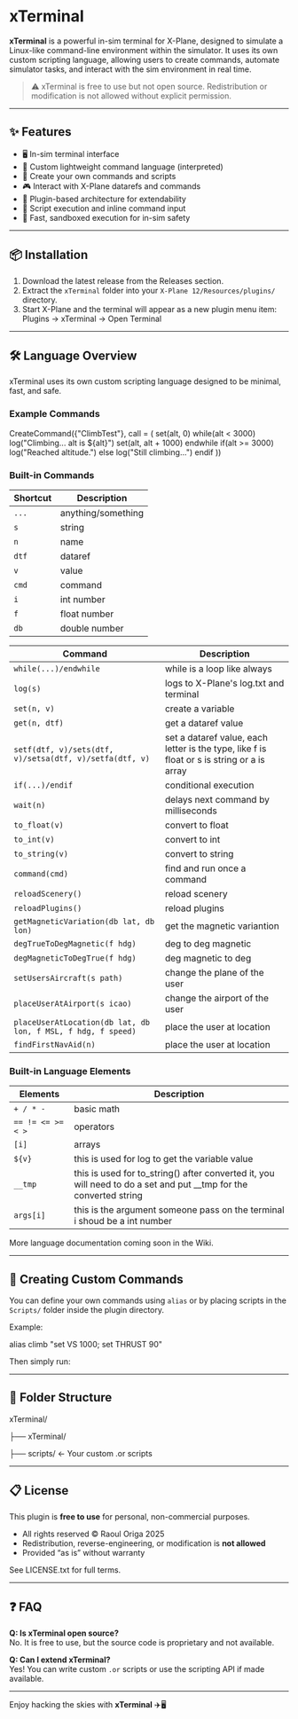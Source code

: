# xTerminal

**xTerminal** is a powerful in-sim terminal for X-Plane, designed to simulate a Linux-like command-line environment within the simulator. It uses its own custom scripting language, allowing users to create commands, automate simulator tasks, and interact with the sim environment in real time.

> ⚠️ xTerminal is free to use but not open source. Redistribution or modification is not allowed without explicit permission.

---

## ✨ Features

- 🖥️ In-sim terminal interface  
- 🧠 Custom lightweight command language (interpreted)  
- 🔧 Create your own commands and scripts  
- 🎮 Interact with X-Plane datarefs and commands  
- 🧩 Plugin-based architecture for extendability  
- 📝 Script execution and inline command input    
- 🚀 Fast, sandboxed execution for in-sim safety  

---

## 📦 Installation

1. Download the latest release from the Releases section.
2. Extract the `xTerminal` folder into your `X-Plane 12/Resources/plugins/` directory.
3. Start X-Plane and the terminal will appear as a new plugin menu item:  
   Plugins → xTerminal → Open Terminal

---

## 🛠️ Language Overview

xTerminal uses its own custom scripting language designed to be minimal, fast, and safe.

### Example Commands

CreateCommand({"ClimbTest"}, call = (
    set(alt, 0)
    while(alt < 3000)
        log("Climbing... alt is ${alt}")
        set(alt, alt + 1000)
    endwhile
    if(alt >= 3000)
        log("Reached altitude.")
    else
        log("Still climbing...")
    endif
))


### Built-in Commands

| Shortcut   | Description                              |
|-----------|------------------------------------------|
| `...`   | anything/something              |
| `s`     | string              |
| `n`     | name     |
| `dtf`     | dataref                      |
| `v`   | value         |
| `cmd`      | command                    |
| `i`      | int number                    |
| `f`      | float number                    |
| `db`      | double number                    |

| Command   | Description                              |
|-----------|------------------------------------------|
| `while(...)/endwhile`   | while is a loop like always              |
| `log(s)`     | logs to X-Plane's log.txt and terminal              |
| `set(n, v)`     | create a variable     |
| `get(n, dtf)`     | get a dataref value                      |
| `setf(dtf, v)/sets(dtf, v)/setsa(dtf, v)/setfa(dtf, v)`   | set a dataref value, each letter is the type, like f is float or s is string or a is array         |
| `if(...)/endif`      | conditional execution                    |
| `wait(n)`    | delays next command by milliseconds      |
| `to_float(v)`    | convert to float      |
| `to_int(v)`    | convert to int      |
| `to_string(v)`    | convert to string      |
| `command(cmd)`    | find and run once a command      |
| `reloadScenery()`    | reload scenery      |
| `reloadPlugins()`    | reload plugins      |
| `getMagneticVariation(db lat, db lon)`    | get the magnetic variantion      |
| `degTrueToDegMagnetic(f hdg)`    | deg to deg magnetic      |
| `degMagneticToDegTrue(f hdg)`    | deg magnetic to deg      |
| `setUsersAircraft(s path)`    | change the plane of the user      |
| `placeUserAtAirport(s icao)`    | change the airport of the user      |
| `placeUserAtLocation(db lat, db lon, f MSL, f hdg, f speed)`    | place the user at location      |
| `findFirstNavAid(n)`    | place the user at location      |

### Built-in Language Elements

| Elements   | Description                              |
|-----------|------------------------------------------|
| `+ / * - `   | basic math              |
| `== != <= >= < >`     | operators              |
| `[i]`     | arrays     |
| `${v}`     | this is used for log to get the variable value                      |
| `__tmp`   | this is used for to_string() after converted it, you will need to do a set and put __tmp for the converted string         |
| `args[i]`      | this is the argument someone pass on the terminal i shoud be a int number                   |


More language documentation coming soon in the Wiki.

---

## 🧪 Creating Custom Commands

You can define your own commands using `alias` or by placing scripts in the `Scripts/` folder inside the plugin directory.

Example:

alias climb "set VS 1000; set THRUST 90"


Then simply run:


---

## 📁 Folder Structure

xTerminal/

├── xTerminal/

├── scripts/ ← Your custom .or scripts

---

## 📋 License

This plugin is **free to use** for personal, non-commercial purposes.

- All rights reserved © Raoul Origa 2025  
- Redistribution, reverse-engineering, or modification is **not allowed**  
- Provided “as is” without warranty  

See LICENSE.txt for full terms.

---

## ❓ FAQ

**Q: Is xTerminal open source?**  
No. It is free to use, but the source code is proprietary and not available.

**Q: Can I extend xTerminal?**  
Yes! You can write custom `.or` scripts or use the scripting API if made available.

---

Enjoy hacking the skies with **xTerminal** ✈️🖥️
